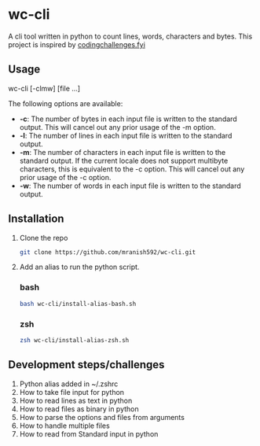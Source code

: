 # wc-cli
A cli tool written in python to count lines, words, characters and bytes.
This project is inspired by [codingchallenges.fyi](https://codingchallenges.fyi/challenges/challenge-wc)

## Usage
wc-cli [-clmw] [file ...]

The following options are available:
        
- **-c**: The number of bytes in each input file is written to the standard output. This will cancel out any prior usage of the -m option.
- **-l**: The number of lines in each input file is written to the standard output.
- **-m**: The number of characters in each input file is written to the standard output. If the current locale does not support multibyte characters, this is equivalent to the -c option. This will cancel out any prior usage of the -c option.
- **-w**: The number of words in each input file is written to the standard output.

## Installation
1. Clone the repo
    ```bash
    git clone https://github.com/mranish592/wc-cli.git
    ```

2. Add an alias to run the python script.
    ### bash
    ```bash
    bash wc-cli/install-alias-bash.sh
    ```

    ### zsh
    ```bash
    zsh wc-cli/install-alias-zsh.sh
    ```

## Development steps/challenges
1. Python alias added in ~/.zshrc
2. How to take file input for python 
3. How to read lines as text in python
4. How to read files as binary in python
5. How to parse the options and files from arguments
6. How to handle multiple files
7. How to read from Standard input in python
